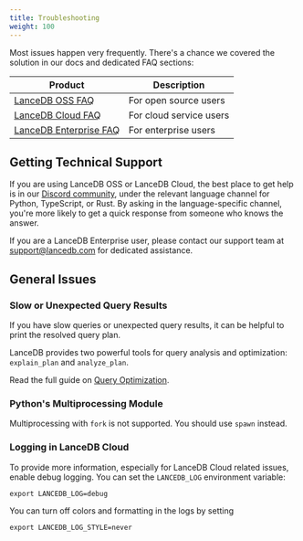 ```yaml
---
title: Troubleshooting 
weight: 100
---
```


Most issues happen very frequently. There's a chance we covered the solution in our docs and dedicated FAQ sections:

| Product | Description |
|---------|-------------|
| [LanceDB OSS FAQ](/docs/faq/faq-oss/) | For open source users |
| [LanceDB Cloud FAQ](/docs/faq/faq-cloud/) | For cloud service users |
| [LanceDB Enterprise FAQ](/docs/faq/faq-enterprise/) | For enterprise users |

## Getting Technical Support

If you are using LanceDB OSS or LanceDB Cloud, the best place to get help is in our [Discord community](https://discord.com/invite/G5DcmnZWKB), under the relevant language channel for Python, TypeScript, or Rust. By asking in the language-specific channel, you're more likely to get a quick response from someone who knows the answer.

If you are a LanceDB Enterprise user, please contact our support team at [support@lancedb.com](mailto:support@lancedb.com) for dedicated assistance. 

## General Issues

### Slow or Unexpected Query Results

If you have slow queries or unexpected query results, it can be helpful to
print the resolved query plan. 

LanceDB provides two powerful tools for query analysis and optimization: `explain_plan` and `analyze_plan`.

Read the full guide on [Query Optimization](/docs/guides/optimize-queries/).

### Python's Multiprocessing Module

Multiprocessing with `fork` is not supported. You should use `spawn` instead.

### Logging in LanceDB Cloud

To provide more information, especially for LanceDB Cloud related issues, enable
debug logging. You can set the `LANCEDB_LOG` environment variable:

```shell
export LANCEDB_LOG=debug
```

You can turn off colors and formatting in the logs by setting

```shell
export LANCEDB_LOG_STYLE=never
```
